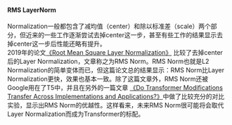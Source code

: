 #### RMS LayerNorm
Normalization一般都包含了减均值（center）和除以标准差（scale）两个部分，但近来的一些工作逐渐尝试去掉center这一步，甚至有些工作的结果显示去掉center这一步后性能还略有提升。
<br/>2019年的论文[《Root Mean Square Layer Normalization》](https://arxiv.org/abs/1910.07467) 比较了去掉center后的Layer Normalization，文章称之为RMS Norm。RMS Norm也就是L2 Normalization的简单变体而已，但这篇论文总的结果显示：RMS Norm比Layer Normalization更快，效果也基本一致。除了这篇文章外，RMS Norm还被Google用在了T5中，并且在另外的一篇文章 [《Do Transformer Modifications Transfer Across Implementations and Applications?》](https://arxiv.org/abs/2102.11972)中做了比较充分的对比实验，显示出RMS Norm的优越性。这样看来，未来RMS Norm很可能将会取代Layer Normalization而成为Transformer的标配。
